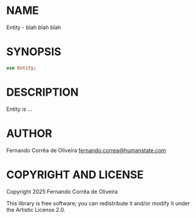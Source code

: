 NAME
====

Entity - blah blah blah

SYNOPSIS
========

```raku
use Entity;
```

DESCRIPTION
===========

Entity is ...

AUTHOR
======

Fernando Corrêa de Oliveira <fernando.correa@humanstate.com>

COPYRIGHT AND LICENSE
=====================

Copyright 2025 Fernando Corrêa de Oliveira

This library is free software; you can redistribute it and/or modify it under the Artistic License 2.0.

